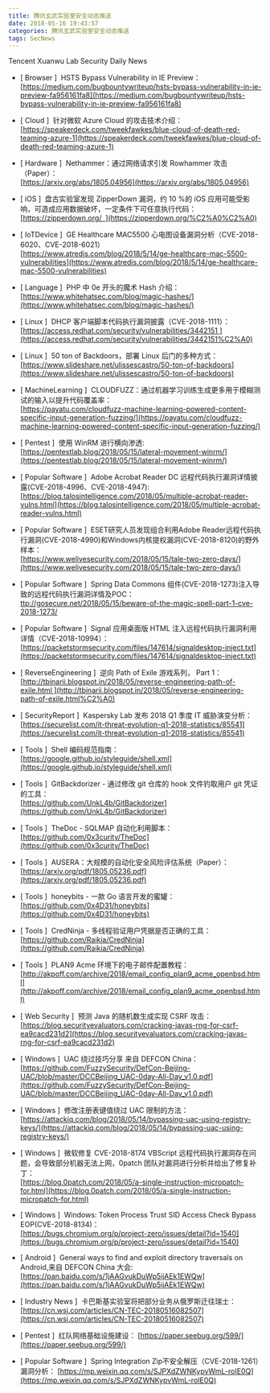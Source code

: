 ```yaml
---
title: 腾讯玄武实验室安全动态推送
date: 2018-05-16 19:43:57
categories: 腾讯玄武实验室安全动态推送
tags: SecNews
---
```


Tencent Xuanwu Lab Security Daily News  
* [ Browser ]  HSTS Bypass Vulnerability in IE Preview：   
[https://medium.com/bugbountywriteup/hsts-bypass-vulnerability-in-ie-preview-fa956161fa8](https://medium.com/bugbountywriteup/hsts-bypass-vulnerability-in-ie-preview-fa956161fa8)  

* [ Cloud ]  针对微软 Azure Cloud 的攻击技术介绍：   
[https://speakerdeck.com/tweekfawkes/blue-cloud-of-death-red-teaming-azure-1](https://speakerdeck.com/tweekfawkes/blue-cloud-of-death-red-teaming-azure-1)  

* [ Hardware ]  Nethammer：通过网络请求引发 Rowhammer 攻击（Paper）：   
[https://arxiv.org/abs/1805.04956](https://arxiv.org/abs/1805.04956)  

* [ iOS ]  盘古实验室发现 ZipperDown 漏洞，约 10 %的 iOS 应用可能受影响，可造成应用数据破坏，一定条件下可任意执行代码：   
[https://zipperdown.org/  ](https://zipperdown.org/%C2%A0%C2%A0)  

* [ IoTDevice ]  GE Healthcare MAC5500 心电图设备漏洞分析（CVE-2018-6020、CVE-2018-6021）  
[https://www.atredis.com/blog/2018/5/14/ge-healthcare-mac-5500-vulnerabilities](https://www.atredis.com/blog/2018/5/14/ge-healthcare-mac-5500-vulnerabilities)  

* [ Language ]  PHP 中 0e 开头的魔术 Hash 介绍：   
[https://www.whitehatsec.com/blog/magic-hashes/](https://www.whitehatsec.com/blog/magic-hashes/)  

* [ Linux ]  DHCP 客户端脚本代码执行漏洞披露（CVE-2018-1111）：   
[https://access.redhat.com/security/vulnerabilities/3442151 ](https://access.redhat.com/security/vulnerabilities/3442151%C2%A0)  

* [ Linux ]  50 ton of Backdoors，部署 Linux 后门的多种方式：   
[https://www.slideshare.net/ulissescastro/50-ton-of-backdoors](https://www.slideshare.net/ulissescastro/50-ton-of-backdoors)  

* [ MachineLearning ]  CLOUDFUZZ：通过机器学习训练生成更多用于模糊测试的输入以提升代码覆盖率：   
[https://payatu.com/cloudfuzz-machine-learning-powered-content-specific-input-generation-fuzzing/](https://payatu.com/cloudfuzz-machine-learning-powered-content-specific-input-generation-fuzzing/)  

* [ Pentest ]  使用 WinRM 进行横向渗透:   
[https://pentestlab.blog/2018/05/15/lateral-movement-winrm/](https://pentestlab.blog/2018/05/15/lateral-movement-winrm/)  

* [ Popular Software ]  Adobe Acrobat Reader DC 远程代码执行漏洞详情披露(CVE-2018-4996、CVE-2018-4947):   
[https://blog.talosintelligence.com/2018/05/multiple-acrobat-reader-vulns.html](https://blog.talosintelligence.com/2018/05/multiple-acrobat-reader-vulns.html)  

* [ Popular Software ]  ESET研究人员发现组合利用Adobe Reader远程代码执行漏洞(CVE-2018-4990)和Windows内核提权漏洞(CVE-2018-8120)的野外样本：   
[https://www.welivesecurity.com/2018/05/15/tale-two-zero-days/](https://www.welivesecurity.com/2018/05/15/tale-two-zero-days/)  

* [ Popular Software ]  Spring Data Commons 组件(CVE-2018-1273)注入导致的远程代码执行漏洞详情及POC： 
[ttp://gosecure.net/2018/05/15/beware-of-the-magic-spell-part-1-cve-2018-1273/](http://ttp://gosecure.net/2018/05/15/beware-of-the-magic-spell-part-1-cve-2018-1273/)  

* [ Popular Software ]  Signal 应用桌面版 HTML 注入远程代码执行漏洞利用详情（CVE-2018-10994）：   
[https://packetstormsecurity.com/files/147614/signaldesktop-inject.txt](https://packetstormsecurity.com/files/147614/signaldesktop-inject.txt)  

* [ ReverseEngineering ]  逆向 Path of Exile 游戏系列， Part 1：   
[http://tbinarii.blogspot.in/2018/05/reverse-engineering-path-of-exile.html ](http://tbinarii.blogspot.in/2018/05/reverse-engineering-path-of-exile.html%C2%A0)  

* [ SecurityReport ]  Kaspersky Lab 发布 2018 Q1 季度 IT 威胁演变分析：   
[https://securelist.com/it-threat-evolution-q1-2018-statistics/85541](https://securelist.com/it-threat-evolution-q1-2018-statistics/85541)  

* [ Tools ]  Shell 编码规范指南：    
[https://google.github.io/styleguide/shell.xml](https://google.github.io/styleguide/shell.xml)  

* [ Tools ]  GitBackdorizer - 通过修改 git 仓库的 hook 文件钓取用户 git 凭证的工具：   
[https://github.com/UnkL4b/GitBackdorizer](https://github.com/UnkL4b/GitBackdorizer)  

* [ Tools ]  TheDoc - SQLMAP 自动化利用脚本：   
[https://github.com/0x3curity/TheDoc](https://github.com/0x3curity/TheDoc)  

* [ Tools ]  AUSERA：大规模的自动化安全风险评估系统（Paper）：  
[https://arxiv.org/pdf/1805.05236.pdf](https://arxiv.org/pdf/1805.05236.pdf)  

* [ Tools ]  honeybits - 一款 Go 语言开发的蜜罐：   
[https://github.com/0x4D31/honeybits](https://github.com/0x4D31/honeybits)  

* [ Tools ]  CredNinja - 多线程验证用户凭据是否正确的工具：   
[https://github.com/Raikia/CredNinja](https://github.com/Raikia/CredNinja)  

* [ Tools ]  PLAN9 Acme 环境下的电子邮件配置教程：   
[http://akpoff.com/archive/2018/email_config_plan9_acme_openbsd.html](http://akpoff.com/archive/2018/email_config_plan9_acme_openbsd.html)  

* [ Web Security ]  预测 Java 的随机数生成实现 CSRF 攻击：   
[https://blog.securityevaluators.com/cracking-javas-rng-for-csrf-ea9cacd231d2](https://blog.securityevaluators.com/cracking-javas-rng-for-csrf-ea9cacd231d2)  

* [ Windows ]  UAC 绕过技巧分享 来自 DEFCON China：   
[https://github.com/FuzzySecurity/DefCon-Beijing-UAC/blob/master/DCCBeijing_UAC-0day-All-Day_v1.0.pdf](https://github.com/FuzzySecurity/DefCon-Beijing-UAC/blob/master/DCCBeijing_UAC-0day-All-Day_v1.0.pdf)  

* [ Windows ]  修改注册表键值绕过 UAC 限制的方法：   
[https://attackiq.com/blog/2018/05/14/bypassing-uac-using-registry-keys/](https://attackiq.com/blog/2018/05/14/bypassing-uac-using-registry-keys/)  

* [ Windows ]  微软修复 CVE-2018-8174 VBScript 远程代码执行漏洞存在问题，会导致部分机器无法上网，0patch 团队对漏洞进行分析并给出了修复补丁：   
[https://blog.0patch.com/2018/05/a-single-instruction-micropatch-for.html](https://blog.0patch.com/2018/05/a-single-instruction-micropatch-for.html)  

* [ Windows ]  Windows: Token Process Trust SID Access Check Bypass EOP(CVE-2018-8134)：   
[https://bugs.chromium.org/p/project-zero/issues/detail?id=1540](https://bugs.chromium.org/p/project-zero/issues/detail?id=1540)  

* [ Android ]  General ways to find and exploit directory traversals on Android,来自 DEFCON China 大会:  
[https://pan.baidu.com/s/1jAAGvukDuWp5ijAEk1EWQw](https://pan.baidu.com/s/1jAAGvukDuWp5ijAEk1EWQw)  

* [ Industry News ]  卡巴斯基实验室将把部分业务从俄罗斯迁往瑞士： 
[https://cn.wsj.com/articles/CN-TEC-20180516082507](https://cn.wsj.com/articles/CN-TEC-20180516082507)  

* [ Pentest ]  红队网络基础设施建设： 
[https://paper.seebug.org/599/](https://paper.seebug.org/599/)  

* [ Popular Software ]  Spring Integration Zip不安全解压（CVE-2018-1261）漏洞分析： 
[https://mp.weixin.qq.com/s/SJPXdZWNKypvWmL-roIE0Q](https://mp.weixin.qq.com/s/SJPXdZWNKypvWmL-roIE0Q)  

